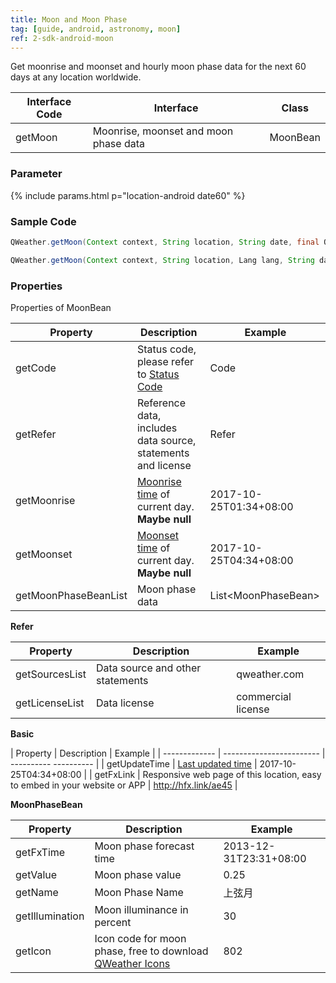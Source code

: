 ```yaml
---
title: Moon and Moon Phase
tag: [guide, android, astronomy, moon]
ref: 2-sdk-android-moon
---
```


Get moonrise and moonset and hourly moon phase data for the next 60 days at any location worldwide.

| Interface Code| Interface          | Class      |
| ------ | ---------- | ----------- |
| getMoon| Moonrise, moonset and moon phase data  | MoonBean |

### Parameter

{% include params.html p="location-android date60" %}

### Sample Code

```java
QWeather.getMoon(Context context, String location, String date, final OnResultMoonListener listener) ;

QWeather.getMoon(Context context, String location, Lang lang, String date, final OnResultMoonListener listener)                                
```

### Properties

Properties of MoonBean

| Property | Description | Example |
| -------------------- | -------------------------- | ------------------------- |
| getCode | Status code, please refer to [Status Code](/en/docs/resource/status-code/) | Code |
| getRefer | Reference data, includes data source, statements and license | Refer |
| getMoonrise       | [Moonrise time](/en/docs/resource/sun-moon-info/#moonrise-and-moonset) of current day. **Maybe null**                   | 2017-10-25T01:34+08:00           |
| getMoonset       | [Moonset time](/en/docs/resource/sun-moon-info/#moonrise-and-moonset) of current day. **Maybe null**                   | 2017-10-25T04:34+08:00           |
| getMoonPhaseBeanList | Moon phase data                   | List\<MoonPhaseBean> |

**Refer**

| Property | Description | Example |
| -------------- | ------------ | ------------------ |
| getSourcesList | Data source and other statements | qweather.com |
| getLicenseList | Data license | commercial license |

**Basic**

| Property | Description | Example |
| ------------- | ------------------------ | ---------- ---------- |
| getUpdateTime | [Last updated time](/en/docs/resource/glossary/#update-time) | 2017-10-25T04:34+08:00 |
| getFxLink | Responsive web page of this location, easy to embed in your website or APP | http://hfx.link/ae45 |

**MoonPhaseBean**

| Property | Description | Example |
| --------------- | ---------------------- | ---------------------- |
| getFxTime       | Moon phase forecast time     | 2013-12-31T23:31+08:00 |
| getValue        | Moon phase value               | 0.25                   |
| getName         | Moon Phase Name               | 上弦月                 |
| getIllumination | Moon illuminance in percent | 30                     |
| getIcon | Icon code for moon phase, free to download [QWeather Icons](/en/docs/resource/icons/) | 802                     |